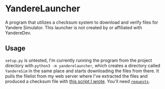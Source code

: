 YandereLauncher
===============

A program that utilizes a checksum system to download and verify files for
Yandere Simulator. This launcher is not created by or affiliated with
YandereDev.

Usage
-----

`setup.py` is untested, I'm currently running the program from the project
directory with `python3 -m yanderelauncher`, which creates a directory called
`YandereSim` in the same place and starts downloading the files from there.
It pulls the filelist from my web server where I've extracted the files and
produced a checksum file with [this script I wrote](https://gist.github.com/blha303/4c87ec7875edeea1c1398eb0c1cc09a5).
You'll need [`requests`](https://pypi.python.org/pypi/requests).
